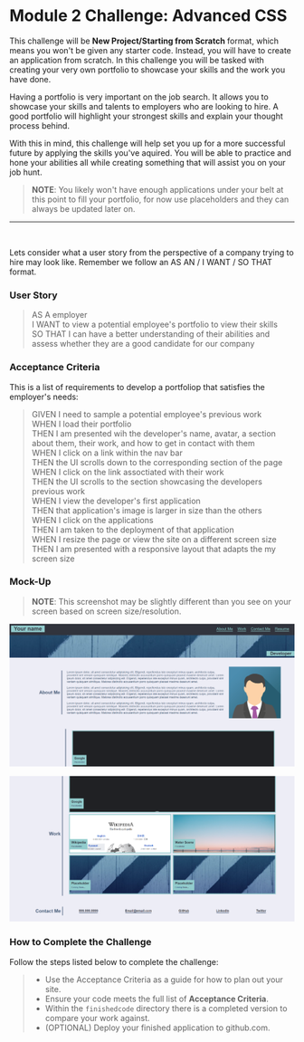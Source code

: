 # Module 2 Challenge: Advanced CSS
This challenge will be **New Project/Starting from Scratch** format, which means you won't be given any starter code. Instead, you will have to create an application from scratch. In this challenge you will be tasked with creating your very own portfolio to showcase your skills and the work you have done.
<br/>

Having a portfolio is very important on the job search. It allows you to showcase your skills and talents to employers who are looking to hire. A good portfolio will highlight your strongest skills and explain your thought process behind.

With this in mind, this challenge will help set you up for a more successful future by applying the skills you've aquired. You will be able to practice and hone your abilities all while creating something that will assist you on your job hunt.

> **NOTE**: You likely won't have enough applications under your belt at this point to fill your portfolio, for now use placeholders and they can always be updated later on.

<hr />
<p>&nbsp;</p>

Lets consider what a user story from the perspective of a company trying to hire may look like. Remember we follow an AS AN / I WANT / SO THAT format.

### **User Story**

>AS A employer <br/>
>I WANT to view a potential employee's portfolio to view their skills <br/>
>SO THAT I can have a better understanding of their abilities and assess whether they are a good candidate for our company


### **Acceptance Criteria**

This is a list of requirements to develop a portfoliop that satisfies the employer's needs:

>GIVEN I need to sample a potential employee's previous work <br/>
>WHEN I load their portfolio <br/>
>THEN I am presented wih the developer's name, avatar, a section about them, their work, and how to get in contact with them<br/>
>WHEN I click on a link within the nav bar  <br/>
>THEN the UI scrolls down to the corresponding section of the page<br/>
>WHEN I click on the link assoctiated with their work <br/>
>THEN the UI scrolls to the section showcasing the developers previous work<br/>
>WHEN I view the developer's first application  <br/>
>THEN that application's image is larger in size than the others<br/>
>WHEN I click on the applications <br/>
>THEN I am taken to the deployment of that application<br/>
>WHEN I resize the page or view the site on a different screen size <br/>
>THEN I am presented with a responsive layout that adapts the my screen size<br/>

### **Mock-Up**

>**NOTE**: This screenshot may be slightly different than you see on your screen based on screen size/resolution.

<!--  Added a screenshot of the finished challenge. -->
![](./assets/mockup-top.png)

![](./assets/mockup-bottom.png)

### **How to Complete the Challenge**
Follow the steps listed below to complete the challenge:
>* Use the Acceptance Criteria as a guide for how to plan out your site.
>* Ensure your code meets the full list of **Acceptance Criteria**.
>* Within the ```finishedcode``` directory there is a completed version to compare your work against.
>* (OPTIONAL) Deploy your finished application to github.com.